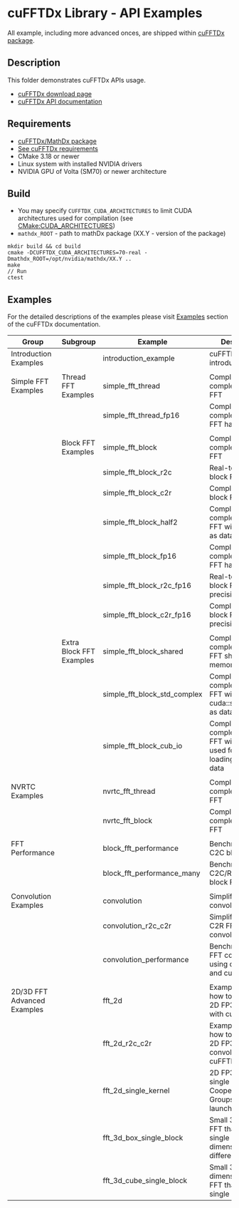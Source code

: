 # cuFFTDx Library - API Examples

All example, including more advanced onces, are shipped within [cuFFTDx package](https://developer.nvidia.com/cufftdx-downloads).

## Description

This folder demonstrates cuFFTDx APIs usage.

* [cuFFTDx download page](https://developer.nvidia.com/cufftdx-downloads)
* [cuFFTDx API documentation](https://docs.nvidia.com/cuda/cufftdx/index.html)

## Requirements

* [cuFFTDx/MathDx package](https://developer.nvidia.com/cufftdx-downloads)
* [See cuFFTDx requirements](https://docs.nvidia.com/cuda/cufftdx/requirements_func.html)
* CMake 3.18 or newer
* Linux system with installed NVIDIA drivers
* NVIDIA GPU of Volta (SM70) or newer architecture

## Build

* You may specify `CUFFTDX_CUDA_ARCHITECTURES` to limit CUDA architectures used for compilation (see [CMake:CUDA_ARCHITECTURES](https://cmake.org/cmake/help/latest/prop_tgt/CUDA_ARCHITECTURES.html#prop_tgt:CUDA_ARCHITECTURES))
* `mathdx_ROOT` - path to mathDx package (XX.Y - version of the package)

```
mkdir build && cd build
cmake -DCUFFTDX_CUDA_ARCHITECTURES=70-real -Dmathdx_ROOT=/opt/nvidia/mathdx/XX.Y ..
make
// Run
ctest
```

## Examples

For the detailed descriptions of the examples please visit [Examples](https://docs.nvidia.com/cuda/cufftdx/examples.html) section of the cuFFTDx documentation.

| Group                       | Subgroup                 | Example                      | Description                                                                  |
|-----------------------------|--------------------------|------------------------------|------------------------------------------------------------------------------|
| Introduction Examples       |                          | introduction_example         | cuFFTDx API introduction                                                     |
|                             |                          |                              |                                                                              |
| Simple FFT Examples         | Thread FFT Examples      | simple_fft_thread            | Complex-to-complex thread FFT                                                |
|                             |                          | simple_fft_thread_fp16       | Complex-to-complex thread FFT half-precision                                 |
|                             |                          |                              |                                                                              |
|                             | Block FFT Examples       | simple_fft_block             | Complex-to-complex block FFT                                                 |
|                             |                          | simple_fft_block_r2c         | Real-to-complex block FFT                                                    |
|                             |                          | simple_fft_block_c2r         | Complex-to-real block FFT                                                    |
|                             |                          | simple_fft_block_half2       | Complex-to-complex block FFT with __half2 as data type                       |
|                             |                          | simple_fft_block_fp16        | Complex-to-complex block FFT half-precision                                  |
|                             |                          | simple_fft_block_r2c_fp16    | Real-to-complex block FFT half-precision                                     |
|                             |                          | simple_fft_block_c2r_fp16    | Complex-to-real block FFT half-precision                                     |
|                             |                          |                              |                                                                              |
|                             | Extra Block FFT Examples | simple_fft_block_shared      | Complex-to-complex block FFT shared-memory API                               |
|                             |                          | simple_fft_block_std_complex | Complex-to-complex block FFT with cuda::std::complex as data type            |
|                             |                          | simple_fft_block_cub_io      | Complex-to-complex block FFT with CUB used for loading/storing data          |
|                             |                          |                              |                                                                              |
| NVRTC Examples              |                          | nvrtc_fft_thread             | Complex-to-complex thread FFT                                                |
|                             |                          | nvrtc_fft_block              | Complex-to-complex block FFT                                                 |
|                             |                          |                              |                                                                              |
| FFT Performance             |                          | block_fft_performance        | Benchmark for C2C block FFT                                                  |
|                             |                          | block_fft_performance_many   | Benchmark for C2C/R2C/C2R block FFT                                          |
|                             |                          |                              |                                                                              |
| Convolution Examples        |                          | convolution                  | Simplified FFT convolution                                                   |
|                             |                          | convolution_r2c_c2r          | Simplified R2C-C2R FFT convolution                                           |
|                             |                          | convolution_performance      | Benchmark for FFT convolution using cuFFTDx and cuFFT                        |
|                             |                          |                              |                                                                              |
| 2D/3D FFT Advanced Examples |                          | fft_2d                       | Example showing how to perform 2D FP32 C2C FFT with cuFFTDx                  |
|                             |                          | fft_2d_r2c_c2r               | Example showing how to perform 2D FP32 R2C/C2R convolution with cuFFTDx      |
|                             |                          | fft_2d_single_kernel         | 2D FP32 FFT in a single kernel using Cooperative Groups kernel launch        |
|                             |                          | fft_3d_box_single_block      | Small 3D FP32 FFT that fits into a single block, each dimension is different |
|                             |                          | fft_3d_cube_single_block     | Small 3D (equal dimensions) FP32 FFT that fits into a single block           |
